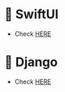 # 📝 SwiftUI

 - Check [HERE](https://github.com/sudoswift/SwiftUI_Practice)

# 📝 Django
 
 - Check [HERE](https://developer.mozilla.org/en-US/docs/Learn/Server-side/Django)
